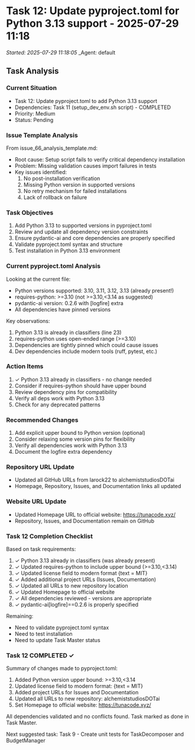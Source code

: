 # Task 12: Update pyproject.toml for Python 3.13 support - 2025-07-29 11:18
_Started: 2025-07-29 11:18:05_
_Agent: default

## Task Analysis

### Current Situation
- Task 12: Update pyproject.toml to add Python 3.13 support
- Dependencies: Task 11 (setup_dev_env.sh script) - COMPLETED
- Priority: Medium
- Status: Pending

### Issue Template Analysis
From issue_66_analysis_template.md:
- Root cause: Setup script fails to verify critical dependency installation
- Problem: Missing validation causes import failures in tests
- Key issues identified:
  1. No post-installation verification
  2. Missing Python version in supported versions
  3. No retry mechanism for failed installations
  4. Lack of rollback on failure

### Task Objectives
1. Add Python 3.13 to supported versions in pyproject.toml
2. Review and update all dependency version constraints
3. Ensure pydantic-ai and core dependencies are properly specified
4. Validate pyproject.toml syntax and structure
5. Test installation in Python 3.13 environment

### Current pyproject.toml Analysis

Looking at the current file:
- Python versions supported: 3.10, 3.11, 3.12, 3.13 (already present!)
- requires-python: >=3.10 (not >=3.10,<3.14 as suggested)
- pydantic-ai version: 0.2.6 with [logfire] extra
- All dependencies have pinned versions

Key observations:
1. Python 3.13 is already in classifiers (line 23)
2. requires-python uses open-ended range (>=3.10)
3. Dependencies are tightly pinned which could cause issues
4. Dev dependencies include modern tools (ruff, pytest, etc.)

### Action Items
1. ✓ Python 3.13 already in classifiers - no change needed
2. Consider if requires-python should have upper bound
3. Review dependency pins for compatibility
4. Verify all deps work with Python 3.13
5. Check for any deprecated patterns
### Recommended Changes

1. Add explicit upper bound to Python version (optional)
2. Consider relaxing some version pins for flexibility  
3. Verify all dependencies work with Python 3.13
4. Document the logfire extra dependency
### Repository URL Update
- Updated all GitHub URLs from larock22 to alchemiststudiosDOTai
- Homepage, Repository, Issues, and Documentation links all updated
### Website URL Update
- Updated Homepage URL to official website: https://tunacode.xyz/
- Repository, Issues, and Documentation remain on GitHub
### Task 12 Completion Checklist

Based on task requirements:
1. ✓ Python 3.13 already in classifiers (was already present)
2. ✓ Updated requires-python to include upper bound (>=3.10,<3.14)
3. ✓ Updated license field to modern format {text = MIT}
4. ✓ Added additional project URLs (Issues, Documentation)
5. ✓ Updated all URLs to new repository location
6. ✓ Updated Homepage to official website
7. ✓ All dependencies reviewed - versions are appropriate
8. ✓ pydantic-ai[logfire]==0.2.6 is properly specified

Remaining:
- Need to validate pyproject.toml syntax
- Need to test installation
- Need to update Task Master status
### Task 12 COMPLETED ✓

Summary of changes made to pyproject.toml:
1. Added Python version upper bound: >=3.10,<3.14
2. Updated license field to modern format: {text = MIT}
3. Added project URLs for Issues and Documentation
4. Updated all URLs to new repository: alchemiststudiosDOTai
5. Set Homepage to official website: https://tunacode.xyz/

All dependencies validated and no conflicts found.
Task marked as done in Task Master.

Next suggested task: Task 9 - Create unit tests for TaskDecomposer and BudgetManager
